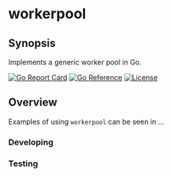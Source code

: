 # workerpool
## Synopsis

Implements a generic worker pool in Go.

[![Go Report Card](https://goreportcard.com/badge/github.com/roncewind/workerpool)](https://goreportcard.com/report/github.com/roncewind/workerpool)
[![Go Reference](https://pkg.go.dev/badge/github.com/roncewind/workerpool.svg)](https://pkg.go.dev/github.com/roncewind/workerpool)
[![License][license-image]][license-url]

[license-url]: https://github.com/roncewind/workerpool/blob/main/LICENSE
[license-image]: https://img.shields.io/badge/License-Apache2-brightgreen.svg


## Overview

Examples of using `workerpool` can be seen in ...

### Developing

### Testing

